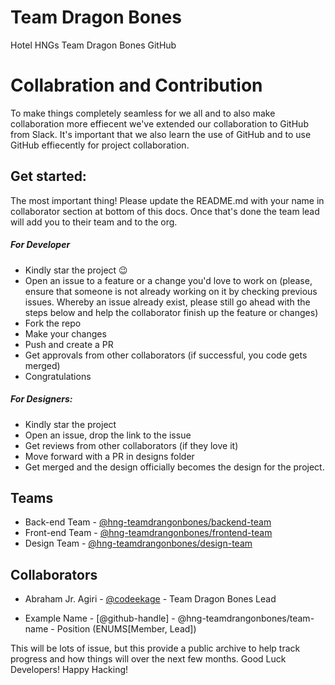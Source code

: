 # Team Dragon Bones
Hotel HNGs Team Dragon Bones GitHub


# Collabration and Contribution

To make things completely seamless for we all and to also make collaboration more effiecent we've extended our collaboration to GitHub from Slack. It's important that we also learn the use of GitHub and to use GitHub effiecently for project collaboration. 

## Get started:

The most important thing! Please update the README.md with your name in collaborator section at bottom of this docs. Once that's done the team lead will add you to their team and to the org. 

##### For Developer
- Kindly star the project :wink:
- Open an issue to a feature or a change you'd love to work on (please, ensure that someone is not already working on it by checking previous issues. Whereby an issue already exist, please still go ahead with the steps below and help the collaborator finish up the feature or changes)
- Fork the repo 
- Make your changes 
- Push and create a PR
- Get approvals from other collaborators (if successful, you code gets merged)
- Congratulations

##### For Designers: 
- Kindly star the project 
- Open an issue, drop the link to the issue 
- Get reviews from other collaborators (if they love it)
- Move forward with a PR in designs folder 
- Get merged and the design officially becomes the design for the project.

## Teams
- Back-end Team - [@hng-teamdrangonbones/backend-team](https://github.com/orgs/hng-teamdrangonbones/teams/backend-team)
- Front-end Team - [@hng-teamdrangonbones/frontend-team](https://github.com/orgs/hng-teamdrangonbones/teams/frontend-team)
- Design Team - [@hng-teamdrangonbones/design-team](https://github.com/orgs/hng-teamdrangonbones/teams/design-team)

## Collaborators

- Abraham Jr. Agiri - [@codeekage](https://github.com/codeekage) - Team Dragon Bones Lead

- Example Name - [@github-handle] - @hng-teamdrangonbones/team-name - Position (ENUMS[Member, Lead])



This will be lots of issue, but this provide a public archive to help track progress and how things will over the next few months.
Good Luck Developers! Happy Hacking!


